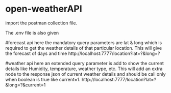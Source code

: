 # open-weatherAPI

import the postman collection file.

The .env file is also given

#forecast api
here the mandatory query parameters are lat & long which is required to get the weather details of that particular location.
This will give the forecast of days and time 
http://localhost:7777/location?lat=?&long=?

#weather api
here an extended query parameter is add to show the current details like Humidity, temperature, weather type, etc.
This will add an extra node to the response json of current weather details and should be call only when boolean is true like current=1.
http://localhost:7777/location?lat=?&long=?&current=1
